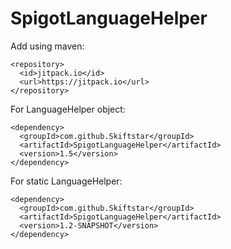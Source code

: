# SpigotLanguageHelper

Add using maven:
```
<repository>
  <id>jitpack.io</id>
  <url>https://jitpack.io</url>
</repository>
```
For LanguageHelper object:
```
<dependency>
  <groupId>com.github.Skiftstar</groupId>
  <artifactId>SpigotLanguageHelper</artifactId>
  <version>1.5</version>
</dependency>
```
For static LanguageHelper:
```
<dependency>
  <groupId>com.github.Skiftstar</groupId>
  <artifactId>SpigotLanguageHelper</artifactId>
  <version>1.2-SNAPSHOT</version>
</dependency>
```
